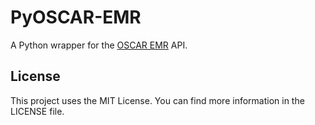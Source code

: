 # PyOSCAR-EMR
A Python wrapper for the [OSCAR EMR](https://fammed.mcmaster.ca/oscar-emr/) API.

## License
This project uses the MIT License. You can find more information in the LICENSE file.